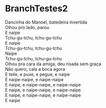 # BranchTestes2

Dancinha do Manoel, batedeira invertida <br>
Olhou pro lado, parou <br>
E naipe <br>
Tchu-gu-tchu, tchu-gu-tchu <br>
E naipe <br>
Tchu-gu-tchu, tchu-gu-tchu <br>
Naipe <br>
Tchu-gu-tchu, tchu-gu-tchu <br>
Olhou pra cara da amiga, deu risada sem graça <br>
Não quero, cala a boca agora <br>
E teile, e puxe, e pegue, e naipe <br>
E naipe-naipe, e naipe-naipe <br>
E naipe, e naipe-naipe, e naipe-naipe <br>
E naipe, e naipe-naipe, e naipe-naipe <br>
E naipe, e naipe-naipe, e naipe-naipe <br>
E naipe <br>
